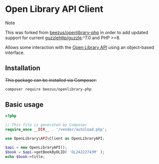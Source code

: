 # **Open Library API Client**

> [!NOTE]
> This was forked from [beezus/openlibrary-php](https://github.com/beezus/openlibrary-php) in order to add updated support for current [guzzlehttp/guzzle](https://github.com/guzzle/guzzle/):^7.0 and PHP >=8.

Allows some interaction with the [Open Library API](http://openlibrary.org/developers/api) using an object-based interface.

## Installation

~~This package can be installed via Composer:~~

```bash
composer require beezus/openlibrary-php
```

## Basic usage

```php
<?php

// This file is generated by Composer
require_once __DIR__ . '/vendor/autoload.php';

use OpenLibrary\API\Client as OpenLibraryAPI;

$api = new OpenLibraryAPI();
$book = $api->getBookByOLID( 'OL24222743M' );
echo $book->title;
```

